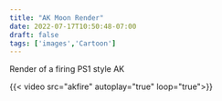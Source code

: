 ```yaml
---
title: "AK Moon Render"
date: 2022-07-17T10:50:48-07:00
draft: false
tags: ['images','Cartoon']
---
```

Render of a firing PS1 style AK 

{{< video src="akfire" autoplay="true" loop="true">}}
